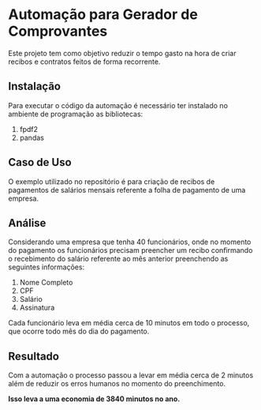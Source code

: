 # Automação para Gerador de Comprovantes
Este projeto tem como objetivo reduzir o tempo gasto na hora de criar recibos e contratos feitos de forma recorrente.

## Instalação
Para executar o código da automação é necessário ter instalado no ambiente de programação as bibliotecas:
1. fpdf2
2. pandas

## Caso de Uso
O exemplo utilizado no repositório é para criação de recibos de pagamentos de salários mensais referente a folha de pagamento de uma empresa.

## Análise
Considerando uma empresa que tenha 40 funcionários, onde no momento do pagamento os funcionários precisam preencher um recibo confirmando o recebimento do salário referente ao mês anterior preenchendo as seguintes informações:
1. Nome Completo
2. CPF
3. Salário
4. Assinatura

Cada funcionário leva em média cerca de 10 minutos em todo o processo, que ocorre todo mês do dia do pagamento. 

## Resultado
Com a automação o processo passou a levar em média cerca de 2 minutos além de reduzir os erros humanos no momento do preenchimento.

**Isso leva a uma economia de 3840 minutos no ano.**
